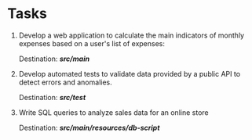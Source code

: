 # Tasks




1. Develop a web application to calculate the main indicators of monthly expenses based on a user's list of expenses:

   Destination: ***src/main***
2. Develop automated tests to validate data provided by a public API to detect errors and anomalies.

   Destination: ***src/test***

3.  Write SQL queries to analyze sales data for an online store

    Destination: ***src/main/resources/db-script***